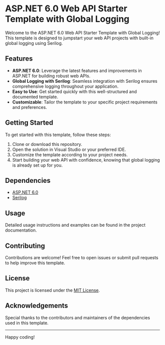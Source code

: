 # ASP.NET 6.0 Web API Starter Template with Global Logging

Welcome to the ASP.NET 6.0 Web API Starter Template with Global Logging! This template is designed to jumpstart your web API projects with built-in global logging using Serilog.

## Features

- **ASP.NET 6.0**: Leverage the latest features and improvements in ASP.NET for building robust web APIs.
- **Global Logging with Serilog**: Seamless integration with Serilog ensures comprehensive logging throughout your application.
- **Easy to Use**: Get started quickly with this well-structured and documented template.
- **Customizable**: Tailor the template to your specific project requirements and preferences.

## Getting Started

To get started with this template, follow these steps:

1. Clone or download this repository.
2. Open the solution in Visual Studio or your preferred IDE.
3. Customize the template according to your project needs.
4. Start building your web API with confidence, knowing that global logging is already set up for you.

## Dependencies

- [ASP.NET 6.0](https://dotnet.microsoft.com/apps/aspnet)
- [Serilog](https://serilog.net/)

## Usage

Detailed usage instructions and examples can be found in the project documentation.

## Contributing

Contributions are welcome! Feel free to open issues or submit pull requests to help improve this template.

## License

This project is licensed under the [MIT License](LICENSE).

## Acknowledgements

Special thanks to the contributors and maintainers of the dependencies used in this template.

---

Happy coding!

